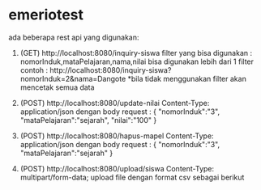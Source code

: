 # emeriotest



ada beberapa rest api yang digunakan:
1. (GET) http://localhost:8080/inquiry-siswa
   filter yang bisa digunakan : nomorInduk,mataPelajaran,nama,nilai 
   bisa digunakan lebih dari 1 filter contoh : http://localhost:8080/inquiry-siswa?nomorInduk=2&nama=Dangote
   *bila tidak menggunakan filter akan mencetak semua data
   
2. (POST) http://localhost:8080/update-nilai
   Content-Type: application/json
   dengan body request :
   {
      "nomorInduk":"3",
      "mataPelajaran":"sejarah",
      "nilai":"100"
   }

3. (POST) http://localhost:8080/hapus-mapel
   Content-Type: application/json
   dengan body request :
   {
      "nomorInduk":"3",
      "mataPelajaran":"sejarah"
   }

4. (POST) http://localhost:8080/upload/siswa
    Content-Type: multipart/form-data; 
    upload file dengan format csv sebagai berikut
    
    
